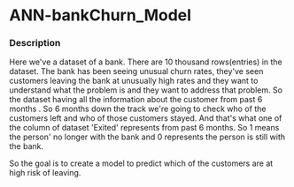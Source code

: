 # ANN-bankChurn_Model  

### Description  

Here we've a dataset of a bank. There are 10 thousand rows(entries) in the dataset. The bank has been seeing unusual churn rates, they've seen customers leaving the bank at unusually high rates and they want to understand what the problem is and they want to address that problem. So the dataset having all the information about the customer from past 6 months . So 6 months down the track we're going to check who of the customers left and who of those customers stayed. And that's what one of the column of dataset 'Exited' represents from past 6 months. So 1 means the person' no longer with the bank and 0 represents the person is still with the bank.  


So the goal is to create a model to predict which of the customers are at high risk of leaving.
